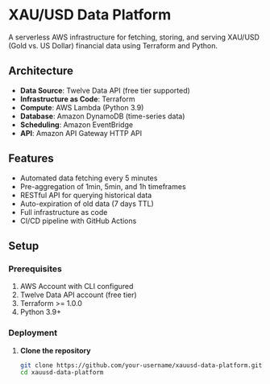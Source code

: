 # XAU/USD Data Platform

A serverless AWS infrastructure for fetching, storing, and serving XAU/USD (Gold vs. US Dollar) financial data using Terraform and Python.

## Architecture

- **Data Source**: Twelve Data API (free tier supported)
- **Infrastructure as Code**: Terraform
- **Compute**: AWS Lambda (Python 3.9)
- **Database**: Amazon DynamoDB (time-series data)
- **Scheduling**: Amazon EventBridge
- **API**: Amazon API Gateway HTTP API

## Features

- Automated data fetching every 5 minutes
- Pre-aggregation of 1min, 5min, and 1h timeframes
- RESTful API for querying historical data
- Auto-expiration of old data (7 days TTL)
- Full infrastructure as code
- CI/CD pipeline with GitHub Actions

## Setup

### Prerequisites

1. AWS Account with CLI configured
2. Twelve Data API account (free tier)
3. Terraform >= 1.0.0
4. Python 3.9+

### Deployment

1. **Clone the repository**
   ```bash
   git clone https://github.com/your-username/xauusd-data-platform.git
   cd xauusd-data-platform
   ```
